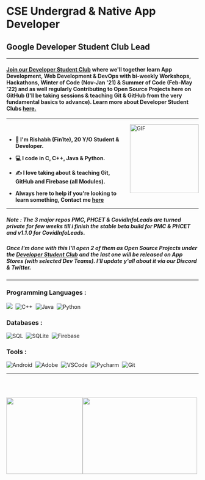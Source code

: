 
# CSE Undergrad & Native App Developer
## Google Developer Student Club Lead
---
#### [Join our Developer Student Club](https://gdsc.community.dev/pillai-hoc-college-of-engineering-and-technology/) where we'll together learn App Development, Web Development & DevOps with bi-weekly Workshops, Hackathons, Winter of Code (Nov-Jan '21) & Summer of Code (Feb-May '22) and as well regularly Contributing to Open Source Projects here on GitHub (I'll be taking sessions & teaching Git & GitHub from the very fundamental basics to advance). Learn more about Developer Student Clubs [here.](https://developers.google.com/community/dsc/)
---
<img align="right" height='180px' alt="GIF" src="https://media1.tenor.com/images/104f3a788e614cb7ecf468d09eff1d1a/tenor.gif" />

</br>

- **🔢 I'm Rishabh (Fin1te), 20 Y/O Student & Developer.**
- **💻 I code in C, C++, Java & Python.**
- **✍ I love taking about & teaching Git, GitHub and Firebase (all Modules).**

- **Always here to help if you're looking to learn something, Contact me [here](https://linktr.ee/fin1te)** 
<!--
- **⚙ C | C++ | Java | Android Studio | Git |**
- **⚙ Photoshop | AfterEffect | Autocad | Lightroom |**
- **⚙ Sketchup Pro | Lightroom | VSCode | Eclipse |**
- **🔰 | QA Manual Testing |**
-->
---
##### Note : The 3 major repos PMC, PHCET & CovidInfoLeads are turned private for few weeks till i finish the stable beta build for PMC & PHCET and v1.1.0 for CovidInfoLeads.
##### Once I'm done with this I'll open 2 of them as Open Source Projects under the [Developer Student Club](https://github.com/dsc-phcet) and the last one will be released on App Stores (with selected Dev Teams). I'll update y'all about it via our Discord & Twitter. 
---


### Programming Languages :

  ![](https://img.shields.io/badge/c-%2300599C.svg?&style=for-the-badge&logo=c&logoColor=white)&nbsp;
  ![C++](https://img.shields.io/badge/c++-%2300599C.svg?&style=for-the-badge&logo=c%2B%2B&ogoColor=white)&nbsp;
  ![Java](https://img.shields.io/badge/java-%23ED8B00.svg?&style=for-the-badge&logo=java&logoColor=white)&nbsp;
  ![Python](https://img.shields.io/badge/python-%2314354C.svg?&style=for-the-badge&logo=python&logoColor=white)&nbsp;

### Databases :

  ![SQL](https://img.shields.io/badge/sql-%2300f.svg?&style=for-the-badge&logo=mysql&logoColor=white)&nbsp;
  ![SQLite](https://img.shields.io/badge/sqlite-%2307405e.svg?&style=for-the-badge&logo=sqlite&logoColor=white)&nbsp;
  ![Firebase](https://img.shields.io/badge/firebase-%23039BE5.svg?&style=for-the-badge&logo=firebase)&nbsp;
  

### Tools :

  ![Android](https://img.shields.io/badge/Android_Studio-3DDC84?style=for-the-badge&logo=android&logoColor=white)&nbsp;
  ![Adobe](https://img.shields.io/badge/adobe-%23FF0000.svg?&style=for-the-badge&logo=adobe&logoColor=white)&nbsp;
  ![VSCode](https://img.shields.io/badge/VSCode-0078d7.svg?&style=for-the-badge&logo=visual-studio-code&logoColor=white)&nbsp;
  ![Pycharm](https://img.shields.io/badge/PyCharm-000000.svg?&style=for-the-badge&logo=PyCharm&logoColor=white)&nbsp;
  ![Git](https://img.shields.io/badge/git-%23F05033.svg?&style=for-the-badge&logo=git&logoColor=white)&nbsp;
  
  
---

<div id="just-line-break"></div>
<br/>
<div id="line-break-and-tab"></div>
<div id="just-line-break2"></div>
<br/>
<div id="line-break-and-tab2"></div>




<img height='200px' src="https://github-readme-stats.vercel.app/api?username=fin1te&count_private=true&show_icons=true&theme=radical"><img height='200px' width='300px' align="right | center" src="https://github-readme-stats.vercel.app/api/top-langs/?username=fin1te&show_icons=true&theme=radical">
